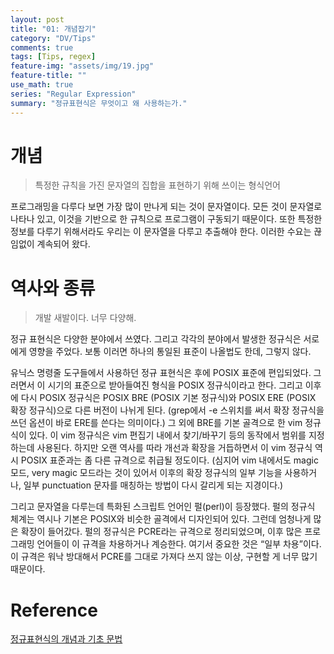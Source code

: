 ```yaml
---
layout: post
title: "01: 개념잡기"
category: "DV/Tips"
comments: true
tags: [Tips, regex]
feature-img: "assets/img/19.jpg"
feature-title: ""
use_math: true
series: "Regular Expression"
summary: "정규표현식은 무엇이고 왜 사용하는가."
---
```


# 개념

> 특정한 규칙을 가진 문자열의 집합을 표현하기 위해 쓰이는 형식언어

프로그래밍을 다루다 보면 가장 많이 만나게 되는 것이 문자열이다. 모든 것이 문자열로 나타나 있고, 이것을 기반으로 한 규칙으로 프로그램이 구동되기 때문이다. 또한 특정한 정보를 다루기 위해서라도 우리는 이 문자열을 다루고 추출해야 한다. 이러한 수요는 끊임없이 계속되어 왔다.

# 역사와 종류

> 개발 새발이다. 너무 다양해.

정규 표현식은 다양한 분야에서 쓰였다. 그리고 각각의 분야에서 발생한 정규식은 서로에게 영향을 주었다. 보통 이러면 하나의 통일된 표준이 나올법도 한데, 그렇지 않다.

유닉스 명령줄 도구들에서 사용하던 정규 표현식은 후에 POSIX 표준에 편입되었다. 그러면서 이 시기의 표준으로 받아들여진 형식을 POSIX 정규식이라고 한다. 그리고 이후에 다시 POSIX 정규식은 POSIX BRE (POSIX 기본 정규식)와 POSIX ERE (POSIX 확장 정규식)으로 다른 버전이 나뉘게 된다. (grep에서 -e 스위치를 써서 확장 정규식을 쓰던 옵션이 바로 ERE를 쓴다는 의미이다.) 그 외에 BRE를 기본 골격으로 한 vim 정규식이 있다. 이 vim 정규식은 vim 편집기 내에서 찾기/바꾸기 등의 동작에서 범위를 지정하는데 사용된다. 하지만 오랜 역사를 따라 개선과 확장을 거듭하면서 이 vim 정규식 역시 POSIX 표준과는 좀 다른 규격으로 취급될 정도이다. (심지어 vim 내에서도 magic 모드, very magic 모드라는 것이 있어서 이후의 확장 정규식의 일부 기능을 사용하거나, 일부 punctuation 문자를 매칭하는 방법이 다시 갈리게 되는 지경이다.)

그리고 문자열을 다루는데 특화된 스크립트 언어인 펄(perl)이 등장했다. 펄의 정규식 체계는 역시나 기본은 POSIX와 비슷한 골격에서 디자인되어 있다. 그런데 엄청나게 많은 확장이 들어갔다. 펄의 정규식은 PCRE라는 규격으로 정리되었으며, 이후 많은 프로그래밍 언어들이 이 규격을 차용하거나 계승한다. 여기서 중요한 것은 “일부 차용”이다. 이 규격은 워낙 방대해서 PCRE를 그대로 가져다 쓰지 않는 이상, 구현할 게 너무 많기 때문이다.

# Reference

[정규표현식의 개념과 기초 문법](https://soooprmx.com/archives/7718)
